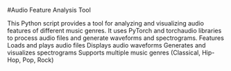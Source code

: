 #Audio Feature Analysis Tool

This Python script provides a tool for analyzing and visualizing audio features of different music genres. It uses PyTorch and torchaudio libraries to process audio files and generate waveforms and spectrograms.
Features
Loads and plays audio files
Displays audio waveforms
Generates and visualizes spectrograms
Supports multiple music genres (Classical, Hip-Hop, Pop, Rock)
